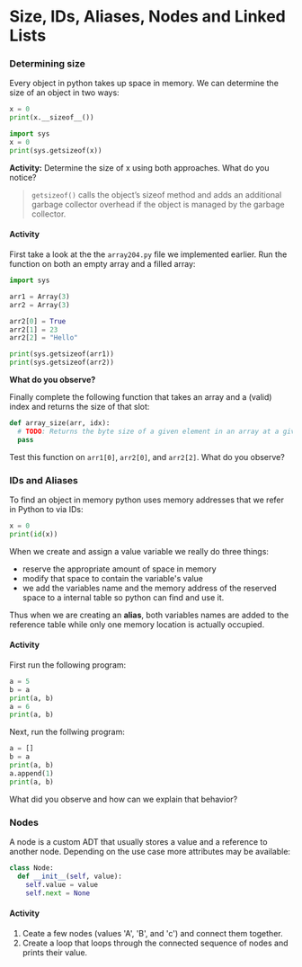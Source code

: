 # Size, IDs, Aliases, Nodes and Linked Lists

### Determining size
Every object in python takes up space in memory. We can determine the size of an object in two ways:

```python
x = 0
print(x.__sizeof__())
```
```python
import sys
x = 0
print(sys.getsizeof(x))
```
**Activity:** Determine the size of x using both approaches. What do you notice?

> `getsizeof()` calls the object’s sizeof method and adds an additional garbage collector overhead if the object is managed by the garbage collector.

#### Activity
First take a look at the the `array204.py` file we implemented earlier.
Run the function on both an empty array and a filled array:

```python
import sys

arr1 = Array(3)
arr2 = Array(3)

arr2[0] = True
arr2[1] = 23
arr2[2] = "Hello"

print(sys.getsizeof(arr1))
print(sys.getsizeof(arr2))
```
**What do you observe?**

Finally complete the following function that takes an array and a (valid) index and returns the size of that slot:

```python
def array_size(arr, idx):
  # TODO: Returns the byte size of a given element in an array at a given index.
  pass
```

Test this function on `arr1[0]`, `arr2[0]`, and `arr2[2]`. What do you observe?

### IDs and Aliases
To find an object in memory python uses memory addresses that we refer in Python to via IDs:
```python
x = 0
print(id(x))
```

When we create and assign a value variable we really do three things:
- reserve the appropriate amount of space in memory
- modify that space to contain the variable's value
- we add the variables name and the memory address of the reserved space to a internal table so python can find and use it.

Thus when we are creating an **alias**, both variables names are added to the reference table while only one memory location is actually occupied.

#### Activity
First run the following program:
```python
a = 5
b = a
print(a, b)
a = 6
print(a, b)
```
Next, run the follwing program:
```python
a = []
b = a
print(a, b)
a.append(1)
print(a, b)
```

What did you observe and how can we explain that behavior?

### Nodes

A node is a custom ADT that usually stores a value and a reference to another node.
Depending on the use case more attributes may be available:
```python
class Node:
  def __init__(self, value):
    self.value = value
    self.next = None
```

#### Activity
1. Ceate a few nodes (values 'A', 'B', and 'c') and connect them together.
2. Create a loop that loops through the connected sequence of nodes and prints their value.

